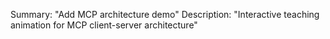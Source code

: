 Summary: "Add MCP architecture demo"
Description: "Interactive teaching animation for MCP client-server architecture"
